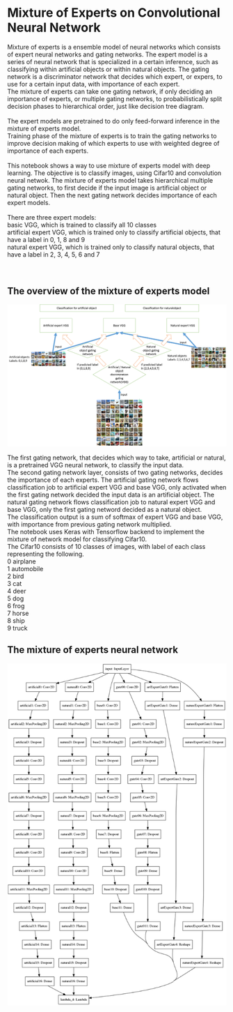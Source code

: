 # Mixture of Experts on Convolutional Neural Network
Mixture of experts is a ensemble model of neural networks which consists of expert neural networks and gating networks. The expert model is a series of neural network that is specialized in a certain inference, such as classifying within artificial objects or within natural objects. The gating network is a discriminator network that decides which expert, or expers, to use for a certain input data, with importance of each expert.
<br>
The mixture of experts can take one gating network, if only deciding an importance of experts, or multiple gating networks, to probabilistically split decision phases to hierarchical order, just like decision tree diagram.
<br><br>
The expert models are pretrained to do only feed-forward inference in the mixture of experts model.
<br>
Training phase of the mixture of experts is to train the gating networks to improve decision making of which experts to use with weighted degree of importance of each experts.
<br><br>
This notebook shows a way to use mixture of experts model with deep learning. The objective is to classify images, using Cifar10 and convolution neural netwok. The mixture of experts model takes hierarchical multiple gating networks, to first decide if the input image is artificial object or natural object. Then the next gating network decides importance of each expert models. 
<br><br>
There are three expert models:<br>
basic VGG, which is trained to classify all 10 classes <br>
artificial expert VGG, which is trained only to classify artificial objects, that have a label in 0, 1, 8 and 9 <br>
natural expert VGG, which is trained only to classify natural objects, that have a label in 2, 3, 4, 5, 6 and 7 <br>
<br>
<br>
## The overview of the mixture of experts model
![0.png](./0.png)
<br>

The first gating network, that decides which way to take, artificial or natural, is a pretrained VGG neural network, to classify the input data.
<br>
The second gating network layer, consists of two gating networks, decides the importance of each experts. The artificial gating network flows classification job to artificial expert VGG and base VGG, only activated when the first gating network decided the input data is an artificial object. The natural gating network flows classification job to natural expert VGG and base VGG, only the first gating netword decided as a natural object.
<br>
The classification output is a sum of softmax of expert VGG and base VGG, with importance from previous gating network multiplied.
<br>
The notebook uses Keras with Tensorflow backend to implement the mixture of network model for classifying Cifar10.
<br>
The Cifar10 consists of 10 classes of images, with label of each class representing the following.
<br>
0 airplane <br>
1 automobile <br>
2 bird <br>
3 cat <br>
4 deer <br>
5 dog <br>
6 frog <br>
7 horse <br>
8 ship <br>
9 truck <br>

## The mixture of experts neural network
![model.png](./model.png)



